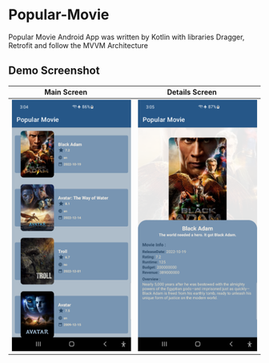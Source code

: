 # Popular-Movie
Popular Movie Android App was written by Kotlin with libraries Dragger, Retrofit and follow the MVVM Architecture 

## Demo Screenshot
| Main Screen      | Details Screen      |
|------------|-------------|
| <img src="1.png" width="250"> | <img src="2.png" width="250"> | 
